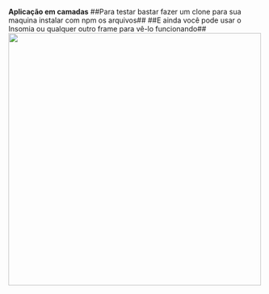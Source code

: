**Aplicação em camadas**
##Para testar bastar fazer um clone para sua maquina instalar com npm os arquivos##
##E ainda você pode usar o Insomia ou qualquer outro frame para vê-lo funcionando##
<img height="500" src="hhtps://github.com/josealves380/app_camadas/tree/main/src/assets">
